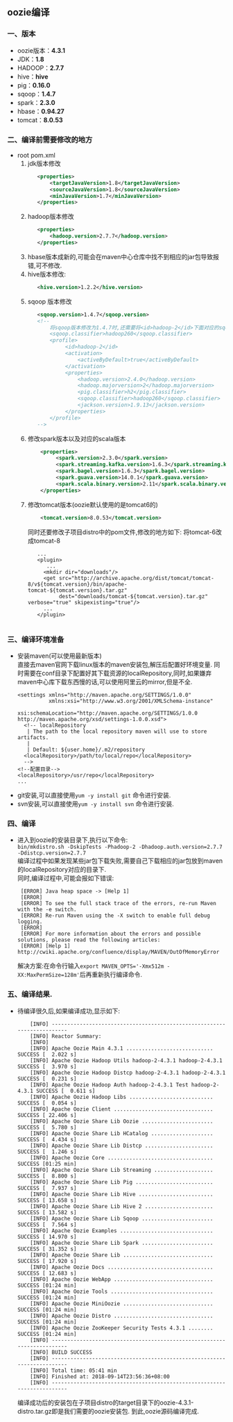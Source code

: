 ## oozie编译
### 一、版本
 - oozie版本：**4.3.1**
 - JDK：**1.8**
 - HADOOP：**2.7.7**
 - hive：**hive**
 - pig：**0.16.0**
 - sqoop：**1.4.7**
 - spark：**2.3.0**
 - hbase：**0.94.27**
 - tomcat：**8.0.53**
 
### 二、编译前需要修改的地方
 - root pom.xml
    1. jdk版本修改
        ```xml
           <properties>
               <targetJavaVersion>1.8</targetJavaVersion>
               <sourceJavaVersion>1.8</sourceJavaVersion>
               <minJavaVersion>1.7</minJavaVersion>
           </properties>
        ```
    2. hadoop版本修改
        ```xml
           <properties>
               <hadoop.version>2.7.7</hadoop.version>
           </properties>
        ```
    3. hbase版本成新的,可能会在maven中心仓库中找不到相应的jar包导致报错,可不修改.
    4. hive版本修改:
        ```xml
           <hive.version>1.2.2</hive.version>
        ```
    5. sqoop 版本修改
        ```xml
           <sqoop.version>1.4.7</sqoop.version>
           <!--
               将sqoop版本修改为1.4.7时,还需要将<id>hadoop-2</id>下面对应的sqoop.classifier值改成hadoop260
               <sqoop.classifier>hadoop260</sqoop.classifier>
               <profile>
                    <id>hadoop-2</id>
                    <activation>
                        <activeByDefault>true</activeByDefault>
                    </activation>
                    <properties>
                        <hadoop.version>2.4.0</hadoop.version>
                        <hadoop.majorversion>2</hadoop.majorversion>
                        <pig.classifier>h2</pig.classifier>
                        <sqoop.classifier>hadoop260</sqoop.classifier>
                        <jackson.version>1.9.13</jackson.version>
                    </properties>
               </profile>
           -->
        ```
    6. 修改spark版本以及对应的scala版本
       ```xml
           <properties>
                <spark.version>2.3.0</spark.version>
                <spark.streaming.kafka.version>1.6.3</spark.streaming.kafka.version>
                <spark.bagel.version>1.6.3</spark.bagel.version>
                <spark.guava.version>14.0.1</spark.guava.version>
                <spark.scala.binary.version>2.11</spark.scala.binary.version>
           </properties>
       ```
    7. 修改tomcat版本(oozie默认使用的是tomcat6的)
        ```xml
            <tomcat.version>8.0.53</tomcat.version>
        ```
        同时还要修改子项目distro中的pom文件,修改的地方如下:
        将tomcat-6改成tomcat-8
        ```
           ...
           <plugin>
              ...   
             <mkdir dir="downloads"/>
             <get src="http://archive.apache.org/dist/tomcat/tomcat-8/v${tomcat.version}/bin/apache-tomcat-${tomcat.version}.tar.gz"
                  dest="downloads/tomcat-${tomcat.version}.tar.gz" verbose="true" skipexisting="true"/>
             ...
           </plugin>
      
        ```
### 三、编译环境准备
   - 安装maven(可以使用最新版本)<br/>
     直接去maven官网下载linux版本的maven安装包,解压后配置好环境变量.
     同时需要在conf目录下配置好其下载资源的localRepository,同时,如果嫌弃maven中心库下载东西慢的话,可以使用阿里云的mirror,但是不全.
     ```
     <settings xmlns="http://maven.apache.org/SETTINGS/1.0.0"
               xmlns:xsi="http://www.w3.org/2001/XMLSchema-instance"
               xsi:schemaLocation="http://maven.apache.org/SETTINGS/1.0.0 http://maven.apache.org/xsd/settings-1.0.0.xsd">
       <!-- localRepository
        | The path to the local repository maven will use to store artifacts.
        |
        | Default: ${user.home}/.m2/repository
       <localRepository>/path/to/local/repo</localRepository>
       -->
     <!--配置目录-->
     <localRepository>/usr/repo</localRepository>
     ...
     ```
   - git安装,可以直接使用`yum -y install git` 命令进行安装.
   - svn安装,可以直接使用`yum -y install svn` 命令进行安装.
   
    
### 四、编译
   - 进入到oozie的安装目录下,执行以下命令:<br/>
   `bin/mkdistro.sh -DskipTests -Phadoop-2 -Dhadoop.auth.version=2.7.7 -Ddistcp.version=2.7.7`<br/>
   编译过程中如果发现某些jar包下载失败,需要自己下载相应的jar包放到maven的localRepository对应的目录下.<br/>
   同时,编译过程中,可能会报如下错误:<br/>
        ```
         [ERROR] Java heap space -> [Help 1]
         [ERROR] 
         [ERROR] To see the full stack trace of the errors, re-run Maven with the -e switch.
         [ERROR] Re-run Maven using the -X switch to enable full debug logging.
         [ERROR] 
         [ERROR] For more information about the errors and possible solutions, please read the following articles:
         [ERROR] [Help 1] http://cwiki.apache.org/confluence/display/MAVEN/OutOfMemoryError

        ```
     解决方案:在命令行输入`export MAVEN_OPTS='-Xmx512m -XX:MaxPermSize=128m'`后再重新执行编译命令.
     
### 五、编译结果.
   - 待编译很久后,如果编译成功,显示如下:
        ```
            [INFO] ------------------------------------------------------------------------
            [INFO] Reactor Summary:
            [INFO] 
            [INFO] Apache Oozie Main 4.3.1 ............................ SUCCESS [  2.022 s]
            [INFO] Apache Oozie Hadoop Utils hadoop-2-4.3.1 hadoop-2-4.3.1 SUCCESS [  3.970 s]
            [INFO] Apache Oozie Hadoop Distcp hadoop-2-4.3.1 hadoop-2-4.3.1 SUCCESS [  0.231 s]
            [INFO] Apache Oozie Hadoop Auth hadoop-2-4.3.1 Test hadoop-2-4.3.1 SUCCESS [  0.611 s]
            [INFO] Apache Oozie Hadoop Libs ........................... SUCCESS [  0.054 s]
            [INFO] Apache Oozie Client ................................ SUCCESS [ 22.406 s]
            [INFO] Apache Oozie Share Lib Oozie ....................... SUCCESS [  5.780 s]
            [INFO] Apache Oozie Share Lib HCatalog .................... SUCCESS [  4.434 s]
            [INFO] Apache Oozie Share Lib Distcp ...................... SUCCESS [  1.246 s]
            [INFO] Apache Oozie Core .................................. SUCCESS [01:25 min]
            [INFO] Apache Oozie Share Lib Streaming ................... SUCCESS [  8.800 s]
            [INFO] Apache Oozie Share Lib Pig ......................... SUCCESS [  7.937 s]
            [INFO] Apache Oozie Share Lib Hive ........................ SUCCESS [ 13.658 s]
            [INFO] Apache Oozie Share Lib Hive 2 ...................... SUCCESS [ 13.582 s]
            [INFO] Apache Oozie Share Lib Sqoop ....................... SUCCESS [  7.564 s]
            [INFO] Apache Oozie Examples .............................. SUCCESS [ 14.970 s]
            [INFO] Apache Oozie Share Lib Spark ....................... SUCCESS [ 31.352 s]
            [INFO] Apache Oozie Share Lib ............................. SUCCESS [ 17.920 s]
            [INFO] Apache Oozie Docs .................................. SUCCESS [ 12.683 s]
            [INFO] Apache Oozie WebApp ................................ SUCCESS [01:24 min]
            [INFO] Apache Oozie Tools ................................. SUCCESS [01:24 min]
            [INFO] Apache Oozie MiniOozie ............................. SUCCESS [01:24 min]
            [INFO] Apache Oozie Distro ................................ SUCCESS [01:24 min]
            [INFO] Apache Oozie ZooKeeper Security Tests 4.3.1 ........ SUCCESS [01:24 min]
            [INFO] ------------------------------------------------------------------------
            [INFO] BUILD SUCCESS
            [INFO] ------------------------------------------------------------------------
            [INFO] Total time: 05:41 min
            [INFO] Finished at: 2018-09-14T23:56:36+08:00
            [INFO] ------------------------------------------------------------------------
        ```
        编译成功后的安装包在子项目distro的target目录下的oozie-4.3.1-distro.tar.gz即是我们需要的oozie安装包.
        到此,oozie源码编译完成.